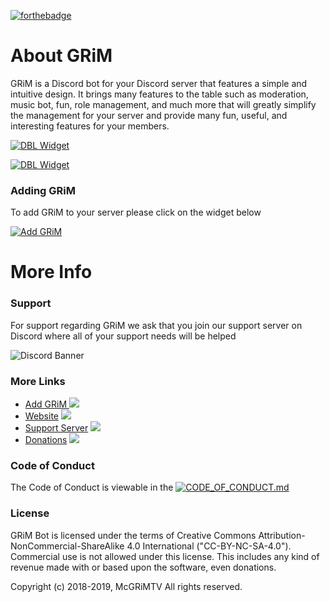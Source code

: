 [![forthebadge](https://forthebadge.com/images/badges/made-with-javascript.svg)](https://www.javascript.com/)

# About GRiM
GRiM is a Discord bot for your Discord server that features a simple and intuitive design. It brings many features to the table such as moderation, music bot, fun, role management, and much more that will greatly simplify the management for your server and provide many fun, useful, and interesting features for your members.

[![DBL Widget](https://discordbots.org/api/widget/status/497841060593008651.svg?usernamecolor=FFFFFF&topcolor=000000)](https://discordbots.org/bot/497841060593008651)

[![DBL Widget](https://discordbots.org/api/widget/lib/497841060593008651.svg?usernamecolor=FFFFFF&topcolor=000000)](https://discordbots.org/bot/497841060593008651)

### Adding GRiM
To add GRiM to your server please click on the widget below

[![Add GRiM](https://discordbots.org/api/widget/servers/497841060593008651.svg?usernamecolor=FFFFFF&topcolor=000000)](https://discordapp.com/oauth2/authorize?client_id=497841060593008651&scope=bot&permissions=2146958591)

# More Info

### Support
For support regarding GRiM we ask that you join our support server on Discord where all of your support needs will be helped

![Discord Banner](https://discordapp.com/api/guilds/530487557171970049/widget.png?style=banner2)

### More Links

* [Add GRiM ](http://bit.ly/addgrim/)[<img src="https://img.shields.io/badge/Add%20GRiM-To%20Your%20Server-blue.svg">](http://bit.ly/addgrim)
* [Website](http://grimdiscord.webstarts.com/) [<img src="https://img.shields.io/badge/GRiM-Website-blue.svg">](http://grimdiscord.webstarts.com/)
* [Support Server](https://discord.gg/PyEuN2f) [<img src="https://discordapp.com/api/guilds/530487557171970049/widget.png">](https://discord.gg/PyEuN2f)
* [Donations](http://patreon.com/grimbot) [<img src="https://img.shields.io/badge/Become%20a-Patreon-red.svg">](http://patreon.com/grimbot)

### Code of Conduct
The Code of Conduct is viewable in the [![CODE_OF_CONDUCT.md](https://img.shields.io/badge/Code%20Of-Conduct-red.svg)](https://github.com/McGRiMTV/GRiM/blob/master/CODE_OF_CONDUCT.md)

### License
GRiM Bot is licensed under the terms of Creative Commons Attribution-NonCommercial-ShareAlike 4.0 International ("CC-BY-NC-SA-4.0"). Commercial use is not allowed under this license. This includes any kind of revenue made with or based upon the software, even donations.

Copyright (c) 2018-2019, McGRiMTV All rights reserved.
